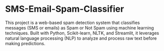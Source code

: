 # SMS-Email-Spam-Classifier
This project is a web-based spam detection system that classifies messages (SMS or emails) as Spam or Not Spam using machine learning techniques.  Built with Python, Scikit-learn, NLTK, and Streamlit, it leverages natural language processing (NLP) to analyze and process raw text before making predictions.
